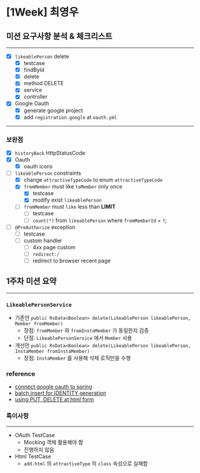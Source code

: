 # [1Week] 최영우

## 미션 요구사항 분석 & 체크리스트

---

- [x] `likeablePerson` delete
  - [x] testcase 
  - [x] findById
  - [x] delete
  - [x] method DELETE
  - [x] service
  - [x] controller
- [x] Google Oauth
  - [x] generate google project
  - [x] add `registration.google` at `oauth.yml`

---
### 보완점

- [X] `historyBack` HttpStatusCode
- [x] Oauth
  - [x] oauth icons
- [ ] `likeablePerson` constraints
  - [x] change `attractiveTypeCode` to enum `attractiveTypeCode`
  - [x] `fromMember` must like `toMember` only once
    - [x] testcase
    - [x] modify exist `likeablePerson`
  - [ ] `fromMember` must `like` less than **LIMIT**
    - [ ] testcase
    - [ ] `count(*)` from `likeablePerson` where `fromMemberId` = `?`;
- [ ] `@PreAuthorize` exception
  - [ ] testcase
  - [ ] custom handler
    - [ ] 4xx page custom
    - [ ] `redirect:/`
    - [ ] redirect to browser recent page

## 1주차 미션 요약

---

### `LikeablePersonService`

- 기존안 `public RsData<Boolean> delete(LikeablePerson likeablePerson, Member fromMember)`
  - 장점: `fromMember` 와 `fromInstaMember` 가 동일한지 검증
  - 단점: `LikeablePersonService` 에서 `Member` 사용
- 개선안 `public RsData<Boolean> delete(LikeablePerson likeablePerson, InstaMember fromInstaMember)`
  - 장점: `InstaMember` 를 사용해 삭제 로직만을 수행

### reference

- [connect google oauth to spring](https://lotuus.tistory.com/79)
- [batch insert for IDENTITY generation](https://docs.jboss.org/hibernate/orm/5.4/userguide/html_single/Hibernate_User_Guide.html#identifiers-generators-identity)
- [using PUT, DELETE at html form](https://jammdev.tistory.com/157)
### 특이사항

---

- OAuth TestCase
  - Mocking 객체 활용해야 함
  - 진행하지 않음
- Html TestCase
  - `add.html` 의 `attractiveType` 의 `class` 속성으로 실패함